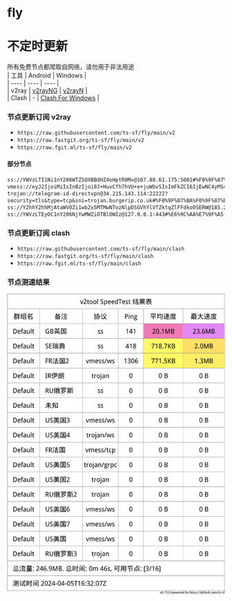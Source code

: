 # fly
# 不定时更新
所有免费节点都爬取自网络，请勿用于非法用途  
|  工具  | Android  | Windows  |  
|  ----  | ----   | ----  |  
| v2ray  | [v2rayNG](https://github.com/2dust/v2rayNG/releases) | [v2rayN](https://github.com/2dust/v2rayN/releases) |  
| Clash  | - | [Clash For Windows](https://github.com/2dust/clashN/releases) | 
  
### 节点更新订阅  v2ray
- `https://raw.githubusercontent.com/ts-sf/fly/main/v2`  
- `https://raw.fastgit.org/ts-sf/fly/main/v2`  
- `https://raw.fgit.ml/ts-sf/fly/main/v2`  
#### 部分节点  
``` 
ss://YWVzLTI1Ni1nY206WTZSOXBBdHZ4eHptR0M=@167.88.61.175:5001#%F0%9F%87%B8%F0%9F%87%AASE%E7%91%9E%E5%85%B8%201.9MB%2Fs
vmess://eyJ2IjoiMiIsInBzIjoi8J+HuvCfh7hVU+e+juWbvSIsImFkZCI6IjEwNC4yMS4yMjQuMSIsInBvcnQiOiI4MCIsImlkIjoiNzAyMjk4MmYtZGE0Yy00OGM5LWM2NjAtYjIzMTVhYmRjZjdlIiwiYWlkIjoiMCIsInNjeSI6ImF1dG8iLCJuZXQiOiJ3cyIsInR5cGUiOiJhdXRvIiwiaG9zdCI6ImEucHJhcHQxLmlyIiwicGF0aCI6Ii8/ZWQ9MjA0OCZUZWxlZ3JhbfCfh6jwn4ezIEBXYW5nQ2FpXzgiLCJ0bHMiOiIiLCJzbmkiOiIiLCJ0ZXN0X25hbWUiOiJVU+e+juWbvSJ9
trojan://telegram-id-directvpn@34.215.143.114:22222?security=tls&type=tcp&sni=trojan.burgerip.co.uk#%F0%9F%87%BA%F0%9F%87%B8US%E7%BE%8E%E5%9B%BD2
ss://Y2hhY2hhMjAtaWV0Zi1wb2x5MTMwNTozNlpDSGVhYlVTZktqZlFFdko0SERW@185.242.86.156:54170#%F0%9F%87%B7%F0%9F%87%BARU%E4%BF%84%E7%BD%97%E6%96%AF
ss://YWVzLTEyOC1nY206NjYwMWZiOTBlOWIz@127.0.0.1:443#%E6%9C%AA%E7%9F%A5
```
### 节点更新订阅  clash
- `https://raw.githubusercontent.com/ts-sf/fly/main/clash`  
- `https://raw.fastgit.org/ts-sf/fly/main/clash`  
- `https://raw.fgit.ml/ts-sf/fly/main/clash`  

### 节点测速结果
![image](traffic.png)
